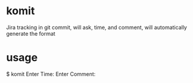 # komit
Jira tracking in git commit, will ask, time, and comment, will automatically generate the format

# usage
$ komit
Enter Time: 
Enter Comment: 


